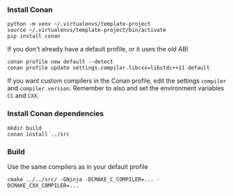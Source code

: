 ### Install Conan
```shell
python -m venv ~/.virtualenvs/template-project
source ~/.virtualenvs/template-project/bin/activate
pip install conan
```

If you don't already have a default profile, or it uses the old ABI
```shell
conan profile new default --detect
conan profile update settings.compiler.libcxx=libstdc++11 default
```

If you want custom compilers in the Conan profile, edit the settings `compiler` and `compiler.version`. Remember to
also and set the environment variables `CC` and `CXX`.

### Install Conan dependencies
```shell
mkdir build
conan install ../src
```

### Build
Use the same compilers as in your default profile
```shell
cmake ../../src/ -GNinja -DCMAKE_C_COMPILER=... -DCMAKE_CXX_COMPILER=...
```